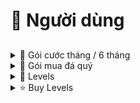 # 🦹 Người dùng

##

<details>

<summary>🚀 Gói cước tháng / 6 tháng</summary>

Đăng ký gói tháng có thể nhận được phúc lợi đăng nhập mỗi ngày:



* Nhận 50 điểm kinh nghiệm tất cả cây trồng

<!---->

* Nhận 100 Oxygen

<!---->

* Nhận 1 Đá quý

<!---->

* Nhận 50 kinh nghiệm người dùng

</details>

<details>

<summary>💎 Gói mua đá quý</summary>

Thanh toán và mua hàng:

*



</details>

<details>

<summary>💪 Levels</summary>

Levels obtained from receiving hot oxygenEach level increases by formula:&#x20;



</details>

<details>

<summary>⭐️ Buy Levels</summary>

You can buy levels in the storeIncrease by 1 level requires 5000 gems

</details>
